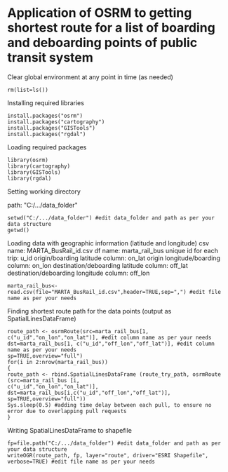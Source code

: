 # Application of OSRM to getting shortest route for a list of boarding and deboarding points of public transit system

Clear global environment at any point in time (as needed)
```{r}
rm(list=ls())
```
Installing required libraries
```{r}
install.packages("osrm")
install.packages("cartography")
install.packages("GISTools")
install.packages("rgdal")
```
Loading required packages
```{r}
library(osrm)
library(cartography)
library(GISTools)
library(rgdal)
```
Setting working directory

path: "C:/.../data_folder"
```{r}
setwd("C:/.../data_folder") #edit data_folder and path as per your data structure
getwd()
```
Loading data with geographic information (latitude and longitude)
csv name: MARTA_BusRail_id.csv
df name: marta_rail_bus
unique id for each trip: u_id
origin/boarding latitude column: on_lat
origin longitude/boarding column: on_lon
destination/deboarding latitude column: off_lat
destination/deboarding longitude column: off_lon
```{r}
marta_rail_bus<-read.csv(file="MARTA_BusRail_id.csv",header=TRUE,sep=",") #edit file name as per your needs
```
Finding shortest route path for the data points (output as SpatialLinesDataFrame)
```{r}
route_path <- osrmRoute(src=marta_rail_bus[1, c("u_id","on_lon","on_lat")], #edit column name as per your needs
dst=marta_rail_bus[1, c("u_id","off_lon","off_lat")], #edit column name as per your needs
sp=TRUE,overview="full")
for(i in 2:nrow(marta_rail_bus))
{
route_path <- rbind.SpatialLinesDataFrame (route_try_path, osrmRoute (src=marta_rail_bus [i,
c("u_id","on_lon","on_lat")],
dst=marta_rail_bus[i,c("u_id","off_lon","off_lat")],
sp=TRUE,overview="full"))
Sys.sleep(0.5) #adding time delay between each pull, to ensure no error due to overlapping pull requests
}
```
Writing SpatialLinesDataFrame to shapefile
```{r}
fp=file.path("C:/.../data_folder") #edit data_folder and path as per your data structure
writeOGR(route_path, fp, layer="route", driver="ESRI Shapefile", verbose=TRUE) #edit file name as per your needs
```


